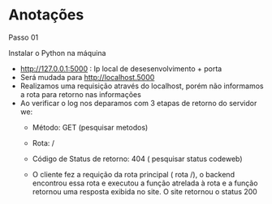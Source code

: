 # Anotações

Passo 01

Instalar o Python na máquina

* http://127.0.0.1:5000 : Ip local de desesenvolvimento + porta 
* Será mudada para http://localhost.5000
* Realizamos uma requisição através do localhost, porém não informamos a rota para retorno nas informações
* Ao verificar o log nos deparamos com 3 etapas de retorno do servidor we:
    * Método: GET (pesquisar metodos)
    * Rota: /
    * Código de Status de retorno: 404 ( pesquisar status codeweb) <!-- 202: requisão bem sucedida e o servidor retorno o que foi solicitado | 404: A rota solicitada não foi encontrada no servidor | 405: A rota existe, porém o método de requisão usado não é suportado por essa rota( GET,PUT e etc) | 500: Erro no servidor que impediu a requisição e gerou algum erro no backend -->


    * O cliente fez a requição da rota principal ( rota /), o backend encontrou essa rota e executou a função atrelada à rota e a função retornou uma resposta exibida no site. O site retornou o status 200


<!-- 

# main.py arquivo principal que irá rodar o script.

# Passo 01: Importando o Flask (Caso gere um erro, instalar via pip install)
# flask=Biblioteca   Flask=Classe principla quer irá chamar o flask

# Inicialização da Rota
from flask import Flask, url_for, render_template 

app = Flask(__name__) # indentificando e organizando recursos que irão receber o Flask

# Passo 02 - Faça um teste abrindo o terminal e execute o python main.py 

# Passo 03 - Definir rotas no Flask: sempre 
# Rotas ( estrutura básica de uma rota)

# @app.route('/') # /= rota principal e também podemos inserir os métodos, porém por padrão só é aceito o método GET
# def ola_mundo(): # função que recebe a requisição ( string, html, json)
#    return"Minha primeira estrutura de rota"  # mensagem de retorno da função


#Passo 05 - Podemos navegar entre as rotas do site
# url_for monta funções internas de acordo com a minha rota
@app.route("/")
def ola_atrativa():
    return render_template("index.html")

# Passo 04: Testando uma segunda rota com mais informações:x'x'
@app.route("/estoque") #lembra de informar a próxima rota
def pagina_estoque(): 

    return """
        <b> Projeto Integrador: </b> Testando nossa página de input de itens para estoque
        <a href ="https://anafraunivesp.github.io/website01.github.io/">.</a>

"""

# Finalizando a Rota: Sempre deve estar no final do código
# Responsável por executar o nosso servidor web
# executando
app.run(debug=True) 

-->


